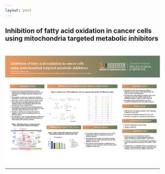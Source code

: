 ```yaml
---
layout: post
---
```


## Inhibition of fatty acid oxidation in cancer cells using mitochondria targeted metabolic inhibitors

![Syvester](https://github.com/Xiao9003/Xiao9003.github.io/raw/main/images/2021_Syvester_Retreat.png)

---

